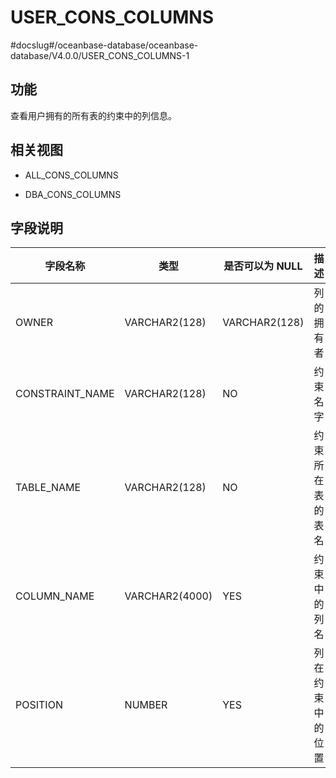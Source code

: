 USER_CONS_COLUMNS 
======================================
#docslug#/oceanbase-database/oceanbase-database/V4.0.0/USER_CONS_COLUMNS-1


功能 
-----------

查看用户拥有的所有表的约束中的列信息。

相关视图 
-------------

* ALL_CONS_COLUMNS

  

* DBA_CONS_COLUMNS

  




字段说明 
-------------



|    **字段名称**     |     **类型**     | **是否可以为 NULL** |  **描述**  |
|-----------------|----------------|----------------|----------|
| OWNER           | VARCHAR2(128)  | VARCHAR2(128)  | 列的拥有者    |
| CONSTRAINT_NAME | VARCHAR2(128)  | NO             | 约束名字     |
| TABLE_NAME      | VARCHAR2(128)  | NO             | 约束所在表的表名 |
| COLUMN_NAME     | VARCHAR2(4000) | YES            | 约束中的列名   |
| POSITION        | NUMBER         | YES            | 列在约束中的位置 |



